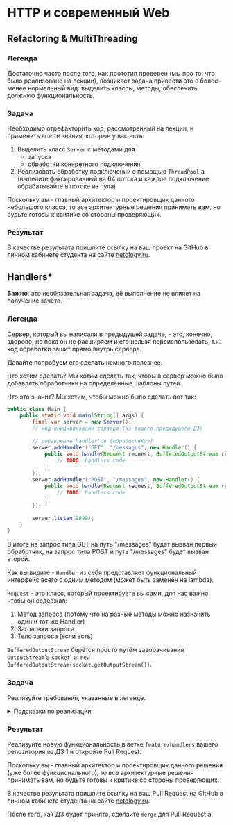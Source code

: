 # HTTP и современный Web

## Refactoring & MultiThreading

### Легенда

Достаточно часто после того, как прототип проверен (мы про то, что было реализовано на лекции), возникает задача
привести это в более-менее нормальный вид: выделить классы, методы, обеспечить должную функциональность.

### Задача

Необходимо отрефакторить код, рассмотренный на лекции, и применить все те знания, которые у вас есть:

1. Выделить класс `Server` с методами для
    - запуска
    - обработки конкретного подключения
1. Реализовать обработку подключений с помощью `ThreadPool`'а (выделите фиксированный на 64 потока и каждое подключение
   обрабатывайте в потоке из пула)

Поскольку вы - главный архитектор и проектировщик данного небольшого класса, то все архитектурные решения принимать вам,
но будьте готовы к критике со стороны проверяющих.

### Результат

В качестве результата пришлите ссылку на ваш проект на GitHub в личном кабинете студента на
сайте [netology.ru](https://netology.ru).

## Handlers*

**Важно**: это необязательная задача, её выполнение не влияет на получение зачёта.

### Легенда

Сервер, который вы написали в предыдущей задаче, - это, конечно, здорово, но пока он не расширяем и его нельзя
переиспользовать, т.к. код обработки зашит прямо внутрь сервера.

Давайте попробуем его сделать немного полезнее.

Что хотим сделать? Мы хотим сделать так, чтобы в сервер можно было добавлять обработчики на определённые шаблоны путей.

Что это значит? Мы хотим, чтобы можно было сделать вот так:

```java
public class Main {
    public static void main(String[] args) {
        final var server = new Server();
        // код инициализации сервера (из вашего предыдущего ДЗ)

        // добавление handler'ов (обработчиков)    
        server.addHandler("GET", "/messages", new Handler() {
            public void handle(Request request, BufferedOutputStream responseStream) {
                // TODO: handlers code
            }
        });
        server.addHandler("POST", "/messages", new Handler() {
            public void handle(Request request, BufferedOutputStream responseStream) {
                // TODO: handlers code
            }
        });

        server.listen(9999);
    }
}
```

В итоге на запрос типа GET на путь "/messages" будет вызван первый обработчик, на запрос типа POST и путь "/messages"
будет вызван второй.

Как вы видите - `Handler` из себя представляет функциональный интерфейс всего с одним методом (может быть заменён на
lambda).

`Request` - это класс, который проектируете вы сами, для нас важно, чтобы он содержал:

1. Метод запроса (потому что на разные методы можно назначить один и тот же Handler)
1. Заголовки запроса
1. Тело запроса (если есть)

`BufferedOutputStream` берётся просто путём заворачивания `OutputStream`'а `socket`'
а: `new BufferedOutputStream(socket.getOutputStream())`.

### Задача

Реализуйте требования, указанные в легенде.

<details>
<summary>Подсказки по реализации</summary>

1. Вы принимаете запрос, парсите его целиком (как мы сделали на лекции) и собираете объект типа `Request`
1. На основании данных из `Request` вы выбираете handler (он может быть только один), который и будет обрабатывать
   запрос
1. Все handler'ы должны храниться в полях `Server`'а
1. Самый простой способ хранить handler'ы - это использовать в качестве ключей метод и путь (можно как сделать `Map`
   внутри `Map`, так и отдельные `Map`'ы на каждый метод)
1. Поиск хендлера заключается в том, что вы выбираете по нужному методу все зарегистрированные handler'ы, а затем
   перебираете по пути (используйте пока точное соответствие: считайте, что у вас все запросы без Query String)
1. Найдя нужный handler - достаточно вызвать его метод `handle`, передав туда `Request` и `BufferedOutputStream`
1. Поскольку ваш сервер многопоточный - думайте о том, как вы будете безопасно хранить handler'ы
1. В качестве Body достаточно передавать `InputStream` (напоминаем, Body начинается после `\r\n\r\n`

Итого: фактически вы решаете задачу поиска элемента в "коллекции" с вызовом его метода.
</details>

### Результат

Реализуйте новую функциональность в ветке `feature/handlers` вашего репозитория из ДЗ 1 и откройте Pull Request.

Поскольку вы - главный архитектор и проектировщик данного решения (уже более функционального), то все архитектурные
решения принимать вам, но будьте готовы к критике со стороны проверяющих.

В качестве результата пришлите ссылку на ваш Pull Request на GitHub в личном кабинете студента на
сайте [netology.ru](https://netology.ru).

После того, как ДЗ будет принято, сделайте `merge` для Pull Request'а.
